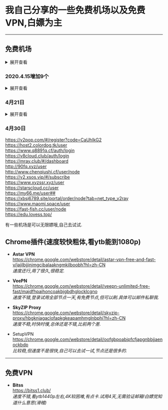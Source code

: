 # 我自己分享的一些免费机场以及免费VPN,白嫖为主  
***
## 免费机场
<details>
<summary>展开查看</summary>
<pre><code>
https://free-ss.site/             
https://ssrtool.us/tool/recV3?uri=/tool/free_ssr                        
https://freefq.com/v2ray/           
https://kiki789.com/user  
https://www.jssr.vip/user  
https://lncn.org/    
https://freemycloud.xyz/user#           
https://www.v2aky.com/#/subscribe       
https://paoluz.club/user/node    
https://paoluz.club/user/node     
https://coloo.in/user#       
https://zuisucloud.today/user/node        
https://www.youneed.win/free-ssr    
https://github.com/ThinkDevelop/Free-SS-SSR  
https://woocloud.icu/auth/login      
https://ssrfree.online/auth/login  
https://ji-ao.pw/user  
https://n95cloud.com/auth/login  
https://bianhuaho.com/user#  
https://bianhuaho.com/user#  
https://thessr.shop/auth/login  
https://skcloud.site/auth/register?code=Ot7A  
https://d9cloud.pw/user  
</code></pre>
</details> 

### 2020.4.15增加9个
<details>
<summary>展开查看</summary>
<pre><code>
https://skcloud.site/auth/register?code=Ot7A
https://d9cloud.pw/user
https://neukssr.club/user
https://www.hx4.pw/ 
https://youyun666.com/user
https://v.2ray.de/auth/register
https://n3ro.fun/auth/register
https://kcjisu.casa/auth/register
https://xtunnel.cc/auth/register?code=suDN
</code></pre>
</details> 

### 4月21日
<details>
<summary>展开查看</summary>
<pre><code>
http://situcloud.xyz/auth/register    
https://kcjisu.casa/user    
https://www.jinzita9.com/auth/register   
https://xixicats.com/auth/register   
https://subsice.site/auth/register   
https://zfj.sr3.xyz/   
https://2020.cfssr.xyz/auth/register?code=8ktm    
https://stc-beta4.com/auth/register    
https://m60cloud.cn/auth/login    
http://www.cxk.best/auth/register   
https://thessr.shop/auth/register   
https://hualuows.xyz/auth/register   
http://cxkv2.xyz/auth/register   
https://suying666.net/auth/register    
https://zfj.aeer.xyz/auth/register    
https://source-beat1.com/user#   
https://zuisucloud.live/user       
https://ufocloud.xyz/user               
https://www.ipip.plus/      
https://baicaonetwork1.com/user##                       
https://zaizaicloud.pw/user##                               
https://www.oness.me/user                    
https://richv2ray.online/user/node            
https://portal.ibcn.space/user                                       
</code></pre>
</details>      

### 4月30日
https://v2pop.com/#/register?code=CaUhIkG2         
https://host2.colordog.tk/user                                    
https://www.q8891q.cf/auth/login                  
https://v8cloud.club/auth/login                
https://mray.club/#/dashboard                          
http://90fq.xyz/user                 
http://www.chenqiushi.cf/user/node                  
https://v2.xsos.vip/#/subscribe                
https://www.xyzssr.xyz/user                    
https://starscloud.cc/user                         
https://my66.me/user##                            
https://xbsj6789.site/portal/order/node?tab=net_type_v2ray                       
https://www.maomi.space/user                
https://fast-fish.cc/user/node                    
https://edu.lovess.top/             

有一些机场是可以无限嫖哦,自己去试试.

## Chrome插件(速度较快粗体,看ytb能到1080p)

+ **Astar VPN**        
   https://chrome.google.com/webstore/detail/astar-vpn-free-and-fast-v/jajilbjjinjmgcibalaakngmkilboobh?hl=zh-CN  
   *速度还行,用了很久,很稳定.*
   
+ **VeePN**         
   https://chrome.google.com/webstore/detail/veepn-unlimited-free-fast/majdfhpaihoncoakbjgbdhglocklcgno  
   *速度不错,登录试用全部节点一天,有免费节点,但可以刷.具体可以邮件私聊我.*
   
+ **SkyZIP Proxy**  
   https://chrome.google.com/webstore/detail/skyzip-proxy/hbgknjagaclofapkgkeapamhmglnbphi?hl=zh-CN   
   *速度不稳,时快时慢,总体还是不错,比前两个差.*
   
+ SetupVPN   
   https://chrome.google.com/webstore/detail/oofgbpoabipfcfjapgnbbjjaenockbdp       
   *比较稳,但速度不是很快,自己可以去试一试,节点还是很多的.*
***

## 免费VPN
+ **Bitss**   
   https://bitss1.club/      
   *速度不错,看ytb1440p左右,4K较困难,有点卡.试用4天,无需验证邮箱!白嫖党知道什么意思(滑稽)*
   
  


